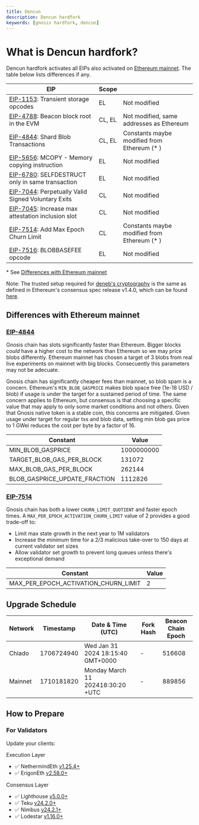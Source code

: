 ```yaml
---
title: Dencun
description: Dencun hardfork
keywords: [gnosis hardfork, dencun]
---
```


# What is Dencun hardfork?

Dencun hardfork activates all EIPs also activated on [Ethereum mainnet](https://eips.ethereum.org/EIPS/eip-7569).
The table below lists differences if any.

| EIP                                                                                           | Scope  |                                              |
| --------------------------------------------------------------------------------------------- | ------ | -------------------------------------------- |
| [EIP-1153](https://eips.ethereum.org/EIPS/eip-1153): Transient storage opcodes                | EL     | Not modified                                 |
| [EIP-4788](https://eips.ethereum.org/EIPS/eip-4788): Beacon block root in the EVM             | CL, EL | Not modified, same addresses as Ethereum     |
| [EIP-4844](https://eips.ethereum.org/EIPS/eip-4844): Shard Blob Transactions                  | CL, EL | Constants maybe modified from Ethereum (\* ) |
| [EIP-5656](https://eips.ethereum.org/EIPS/eip-5656): MCOPY - Memory copying instruction       | EL     | Not modified                                 |
| [EIP-6780](https://eips.ethereum.org/EIPS/eip-6780): SELFDESTRUCT only in same transaction    | EL     | Not modified                                 |
| [EIP-7044](https://eips.ethereum.org/EIPS/eip-7044): Perpetually Valid Signed Voluntary Exits | CL     | Not modified                                 |
| [EIP-7045](https://eips.ethereum.org/EIPS/eip-7045): Increase max attestation inclusion slot  | CL     | Not modified                                 |
| [EIP-7514](https://eips.ethereum.org/EIPS/eip-7514): Add Max Epoch Churn Limit                | CL     | Constants maybe modified from Ethereum (\* ) |
| [EIP-7516](https://eips.ethereum.org/EIPS/eip-7516): BLOBBASEFEE opcode                       | EL     | Not modified                                 |

\* See [Differences with Ethereum mainnet](#differences-with-ethereum-mainnet)

Note: The trusted setup required for [deneb's cryptography](https://github.com/ethereum/consensus-specs/blob/dev/specs/deneb/polynomial-commitments.md#trusted-setup) is the same as defined in Ethereum's consensus spec release v1.4.0, which can be found [here](https://github.com/gnosischain/specs/blob/master/consensus/preset/gnosis/trusted_setups/trusted_setup_4096.json).

## Differences with Ethereum mainnet

### [EIP-4844](https://eips.ethereum.org/EIPS/eip-4844)

Gnosis chain has slots significantly faster than Ethereum. Bigger blocks _could_ have a higher cost to the network than Ethereum so we may price blobs differently. Ethereum mainnet has chosen a target of 3 blobs from real live experiments on mainnet with big blocks. Consecuently this parameters may not be adecuate.

Gnosis chain has significantly cheaper fees than mainnet, so blob spam is a concern. Ethereum's `MIN_BLOB_GASPRICE` makes blob space free (1e-18 USD / blob) if usage is under the target for a sustained period of time. The same concern applies to Ethereum, but consensus is that choosing a specific value that may apply to only some market conditions and not others. Given that Gnosis native token is a stable coin, this concerns are mitigated. Given usage under target for regular txs and blob data, setting min blob gas price to 1 GWei reduces the cost per byte by a factor of 16.

| Constant                      | Value      |
| ----------------------------- | ---------- |
| MIN_BLOB_GASPRICE             | 1000000000 |
| TARGET_BLOB_GAS_PER_BLOCK     | 131072     |
| MAX_BLOB_GAS_PER_BLOCK        | 262144     |
| BLOB_GASPRICE_UPDATE_FRACTION | 1112826    |

### [EIP-7514](https://eips.ethereum.org/EIPS/eip-7514)

Gnosis chain has both a lower `CHURN_LIMIT_QUOTIENT` and faster epoch times. A `MAX_PER_EPOCH_ACTIVATION_CHURN_LIMIT` value of 2 provides a good trade-off to:

- Limit max state growth in the next year to 1M validators
- Increase the minimum time for a 2/3 malicious take-over to 150 days at current validator set sizes
- Allow validator set growth to prevent long queues unless there's exceptional demand

| Constant                             | Value |
| ------------------------------------ | ----- |
| MAX_PER_EPOCH_ACTIVATION_CHURN_LIMIT | 2     |

## Upgrade Schedule

| Network | Timestamp  | Date & Time (UTC)                 | Fork Hash | Beacon Chain Epoch |
| ------- | ---------- | --------------------------------- | --------- | ------------------ |
| Chiado  | 1706724940 | Wed Jan 31 2024 18:15:40 GMT+0000 | -         | 516608             |
| Mainnet | 1710181820 | Monday March 11 202418:30:20 +UTC | -         | 889856             |

## How to Prepare

### For Validators

Update your clients:

   Execution Layer

   - ✅ NethermindEth [v1.25.4+](https://github.com/NethermindEth/nethermind/releases/)
   - ✅ ErigonEth [v2.58.0+](https://github.com/ledgerwatch/erigon/releases/)

   Consensus Layer

   - ✅ Lighthouse [v5.0.0+](https://github.com/sigp/lighthouse/releases/)
   - ✅ Teku [v24.2.0+](https://github.com/Consensys/teku/releases/)
   - ✅ Nimbus [v24.2.1+](https://github.com/status-im/nimbus-eth2/releases/)
   - ✅ Lodestar [v1.16.0+](https://github.com/ChainSafe/lodestar/releases/)

